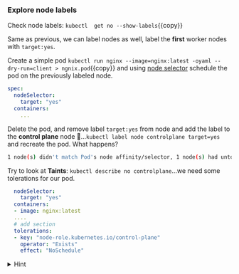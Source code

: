 
### Explore node labels

Check node labels: `kubectl  get no --show-labels`{{copy}}

Same as previous, we can label nodes as well, label the **first** worker nodes with `target:yes`.

Create a simple pod `kubectl run nginx --image=nginx:latest -oyaml --dry-run=client > ngnix.pod`{{copy}} and using [node selector](https://kubernetes.io/docs/concepts/scheduling-eviction/assign-pod-node/#nodeselector) schedule the pod on the previously labeled node.

```yaml
spec:
  nodeSelector:
    target: "yes"
  containers:
    ...
```

Delete the pod, and remove label `target:yes` from node and add the label to the **control plane** node 🫨...`kubectl label node controlplane target=yes` and recreate the pod. What happens? 
```bash
1 node(s) didn't match Pod's node affinity/selector, 1 node(s) had untolerated taint {node-role.kubernetes.io/control-plane:}
```

Try to look at **Taints**: `kubectl describe no controlplane`...we need some tolerations for our pod.

```yaml
  nodeSelector:
    target: "yes"
  containers:
  - image: nginx:latest
  ....
  # add section
  tolerations:
  - key: "node-role.kubernetes.io/control-plane"
    operator: "Exists"
    effect: "NoSchedule"
```

<details>
<summary>Hint</summary>
Label node: <code>kubectl label node node01 target=yes</code>
<br>
Remove label from node: <code>kubectl label node node01 -target</code>
<br>
</details>